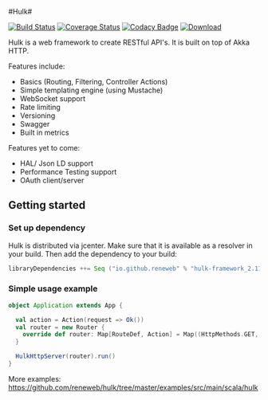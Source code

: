 #Hulk#

[![Build Status](https://travis-ci.org/reneweb/hulk.svg?branch=master)](https://travis-ci.org/reneweb/hulk)
[![Coverage Status](https://coveralls.io/repos/github/reneweb/hulk/badge.svg?branch=master)](https://coveralls.io/github/reneweb/hulk?branch=master)
[![Codacy Badge](https://api.codacy.com/project/badge/grade/2c4b5372d0874498b5f86a405b5089bb)](https://www.codacy.com/app/weber-rene/hulk)
[ ![Download](https://api.bintray.com/packages/reneweb/maven/hulk/images/download.svg) ](https://bintray.com/reneweb/maven/hulk/_latestVersion)

Hulk is a web framework to create RESTful API's. It is built on top of Akka HTTP.

Features include:

- Basics (Routing, Filtering, Controller Actions)
- Simple templating engine (using Mustache)
- WebSocket support
- Rate limiting
- Versioning
- Swagger
- Built in metrics

Features yet to come:

- HAL/ Json LD support
- Performance Testing support
- OAuth client/server

## Getting started ##

### Set up dependency ###

Hulk is distributed via jcenter. Make sure that it is available as a resolver in your build.
Then add the dependency to your build:

```scala
libraryDependencies ++= Seq ("io.github.reneweb" % "hulk-framework_2.11" % "0.1.1")
```

### Simple usage example ###

```scala
object Application extends App {

  val action = Action(request => Ok())
  val router = new Router {
    override def router: Map[RouteDef, Action] = Map((HttpMethods.GET, "/test") -> action)
  }

  HulkHttpServer(router).run()
}
```

More examples: https://github.com/reneweb/hulk/tree/master/examples/src/main/scala/hulk
